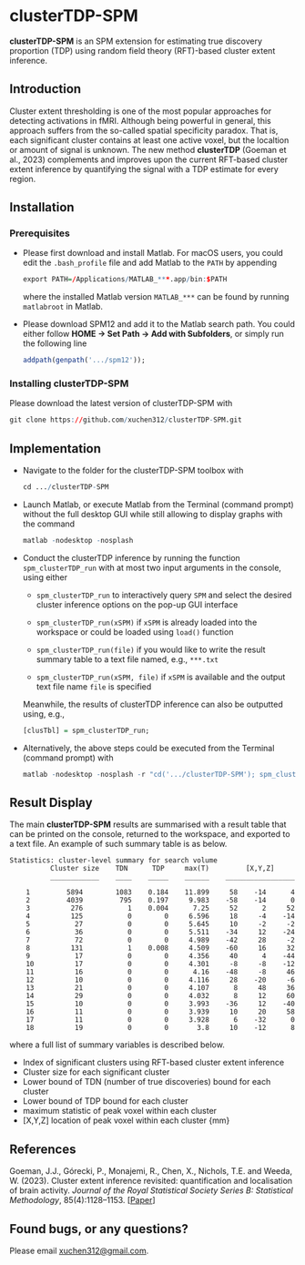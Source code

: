 # clusterTDP-SPM

**clusterTDP-SPM** is an SPM extension for estimating true discovery proportion (TDP) using random field theory (RFT)-based cluster extent inference.

## Introduction

Cluster extent thresholding is one of the most popular approaches for detecting activations in fMRI. Although being powerful in general, this approach suffers from the so-called spatial specificity paradox. That is, each significant cluster contains at least one active voxel, but the localtion or amount of signal is unknown. The new method **clusterTDP** (Goeman et al., 2023) complements and improves upon the current RFT-based cluster extent inference by quantifying the signal with a TDP estimate for every region.

## Installation

### Prerequisites

* Please first download and install Matlab. For macOS users, you could edit the ```.bash_profile``` file and add Matlab to the ```PATH``` by appending
  ``` r
  export PATH=/Applications/MATLAB_***.app/bin:$PATH
  ```
  where the installed Matlab version ```MATLAB_***``` can be found by running ```matlabroot``` in Matlab.

* Please download SPM12 and add it to the Matlab search path. You could either follow **HOME -> Set Path -> Add with Subfolders**, or simply run the following line
  ``` r
  addpath(genpath('.../spm12'));
  ```

### Installing clusterTDP-SPM

Please download the latest version of clusterTDP-SPM with
``` r
git clone https://github.com/xuchen312/clusterTDP-SPM.git
```

## Implementation

* Navigate to the folder for the clusterTDP-SPM toolbox with
  ```r
  cd .../clusterTDP-SPM
  ```
  
* Launch Matlab, or execute Matlab from the Terminal (command prompt) without the full desktop GUI while still allowing to display graphs with the command
  ```r
  matlab -nodesktop -nosplash
  ```
  
* Conduct the clusterTDP inference by running the function ```spm_clusterTDP_run``` with at most two input arguments in the console, using either
  
  + ```spm_clusterTDP_run``` to interactively query ```SPM``` and select the desired cluster inference options on the pop-up GUI interface
    
  + ```spm_clusterTDP_run(xSPM)``` if ```xSPM``` is already loaded into the workspace or could be loaded using ```load()``` function
    
  + ```spm_clusterTDP_run(file)``` if you would like to write the result summary table to a text file named, e.g., ```***.txt```
    
  + ```spm_clusterTDP_run(xSPM, file)``` if ```xSPM``` is available and the output text file name ```file``` is specified
 
  Meanwhile, the results of clusterTDP inference can also be outputted using, e.g.,
  ```r
  [clusTbl] = spm_clusterTDP_run;
  ```

* Alternatively, the above steps could be executed from the Terminal (command prompt) with
  ```r
  matlab -nodesktop -nosplash -r "cd('.../clusterTDP-SPM'); spm_clusterTDP_run; exit"
  ```

## Result Display

The main **clusterTDP-SPM** results are summarised with a result table that can be printed on the console, returned to the workspace, and exported to a text file. An example of such summary table is as below.
```
Statistics: cluster-level summary for search volume
          Cluster size    TDN      TDP     max(T)         [X,Y,Z]     
          ____________    ____    _____    ______    _________________

    1         5894        1083    0.184    11.899     58    -14      4
    2         4039         795    0.197     9.983    -58    -14      0
    3          276           1    0.004      7.25     52      2     52
    4          125           0        0     6.596     18     -4    -14
    5           27           0        0     5.645     10     -2     -2
    6           36           0        0     5.511    -34     12    -24
    7           72           0        0     4.989    -42     28     -2
    8          131           1    0.008     4.509    -60     16     32
    9           17           0        0     4.356     40      4    -44
    10          17           0        0     4.301     -8     -8    -12
    11          16           0        0      4.16    -48     -8     46
    12          10           0        0     4.116     28    -20     -6
    13          21           0        0     4.107      8     48     36
    14          29           0        0     4.032      8     12     60
    15          10           0        0     3.993    -36     12    -40
    16          11           0        0     3.939     10     20     58
    17          11           0        0     3.928      6    -32      0
    18          19           0        0       3.8     10    -12      8
```

where a full list of summary variables is described below.
* Index of significant clusters using RFT-based cluster extent inference
* Cluster size for each significant cluster
* Lower bound of TDN (number of true discoveries) bound for each cluster
* Lower bound of TDP bound for each cluster
* maximum statistic of peak voxel within each cluster
* [X,Y,Z] location of peak voxel within each cluster {mm}

## References

Goeman, J.J., Górecki, P., Monajemi, R., Chen, X., Nichols, T.E. and Weeda, W. (2023). Cluster extent inference revisited: quantification and localisation of brain activity. *Journal of the Royal Statistical Society Series B: Statistical Methodology*, 85(4):1128–1153. [[Paper](https://doi.org/10.1093/jrsssb/qkad067)]

## Found bugs, or any questions?

Please email xuchen312@gmail.com.
